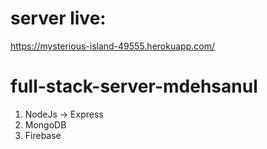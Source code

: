 # server live:
https://mysterious-island-49555.herokuapp.com/ 

# full-stack-server-mdehsanul
1. NodeJs -> Express
2. MongoDB
3. Firebase
